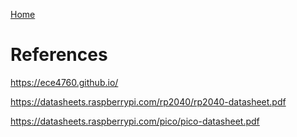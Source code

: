 [Home](./index.md)

# References

https://ece4760.github.io/

https://datasheets.raspberrypi.com/rp2040/rp2040-datasheet.pdf

https://datasheets.raspberrypi.com/pico/pico-datasheet.pdf


